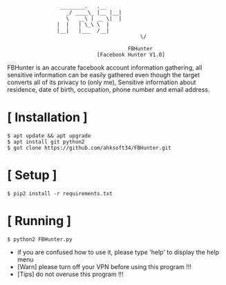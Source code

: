 

```
				 ________.   .__ 
			       _/ ____\_ |__ |__|
			       \   __\ | __ \|  |
				|  |   | \_\ \  |
				|__|   |___  /__|
                                           \/    
                                       
                                       FBHunter
                             [Facebook Hunter V1.0]
```
FBHunter is an accurate facebook account information gathering, all sensitive information can be easily gathered even though the target converts all of its privacy to (only me), Sensitive information about residence, date of birth, occupation, phone number and email address.



# [ Installation ]
```
$ apt update && apt upgrade
$ apt install git python2
$ got clone https://github.com/ahksoft34/FBHunter.git

```

# [ Setup ]
```
$ pip2 install -r requirements.txt
```
# [ Running ]
```
$ python2 FBHunter.py
```
 
* if you are confused how to use it, please type 'help' to display the help menu
* [Warn] please turn off your VPN before using this program !!!
* [Tips] do not overuse this program !!!
 
